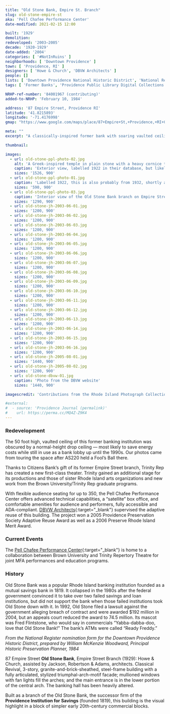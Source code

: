 ```yaml
---
title: "Old Stone Bank, Empire St. Branch"
slug: old-stone-empire-st
aka: 'Pell Chafee Performance Center'
date-modified: 2021-02-15 12:00

built: '1929'
demolition: 
redeveloped: '2003–2005'
decade: '1920-1929'
date-added: '2004'
categories: [ '#NotInRuins' ]
neighborhoods: [ 'Downtown Providence' ]
town: [ 'Providence, RI' ]
designers: [ 'Howe & Church', 'DBVW Architects' ]
people: []
lists: [ 'Downtown Providence National Historic District', 'National Register of Historic Places' ]
tags: [ 'Former Banks', 'Providence Public Library Digital Collections' ]

NRHP-ref-number: '84001967 (contributing)'
added-to-NRHP: 'February 10, 1984'

address: '87 Empire Street, Providence RI'
latitude: '41.8215893'
longitude: '-71.4176998'
gmap: "https://www.google.com/maps/place/87+Empire+St,+Providence,+RI+02903/@41.8215893,-71.4176998,17z/data=!3m1!4b1!4m5!3m4!1s0x89e44512e6d0d03d:0x6e4be0f43f61eef0!8m2!3d41.8215893!4d-71.4155111"

meta: ""
excerpt: "A classically-inspired former bank with soaring vaulted ceiling finds new life as a performing arts center"

thumbnail: 

images:
  - url: old-stone-ppl-photo-02.jpg
    alt: 'A Greek-inspired temple in plain stone with a heavy cornice topped by a small pediment. On the top left of the cornice is inscribed “1819”, the date of the founding of the Providence Institution for Savings, while the top right of the cornice is insribed “1929”, the date of the building’s construction'
    caption: 'Exterior view, labelled 1922 in their database, but likely from 1932 — John Hutchins Cady Research Scrapbooks Collection, Providence Public Library'
    sizes: '1526, 900'
  - url: old-stone-ppl-photo-01.jpg
    caption: 'Labelled 1922, this is also probably from 1932, shortly after the building was completed in 1929 — Rhode Island Photograph Collection, Providence Public Library'
    sizes: '590, 900'
  - url: old-stone-ppl-photo-03.jpg
    caption: 'Interior view of the Old Stone Bank branch on Empire Street in Providence, RI. Bank tellers service customers at a large rectangular counter. The room has high ceilings supported by decorative pilasters, has ornate moldings and multiple-story arches line the wall. Nautical paintings hang above the arch ways — Rhode Island Photograph Collection, Providence Public Library'
    sizes: '1290, 900'
  - url: old-stone-jh-2003-06-01.jpg
    sizes: '1200, 900'
  - url: old-stone-jh-2003-06-02.jpg
    sizes: '1200, 900'
  - url: old-stone-jh-2003-06-03.jpg
    sizes: '1200, 900'
  - url: old-stone-jh-2003-06-04.jpg
    sizes: '1200, 900'
  - url: old-stone-jh-2003-06-05.jpg
    sizes: '1200, 900'
  - url: old-stone-jh-2003-06-06.jpg
    sizes: '1200, 900'
  - url: old-stone-jh-2003-06-07.jpg
    sizes: '1200, 900'
  - url: old-stone-jh-2003-06-08.jpg
    sizes: '1200, 900'
  - url: old-stone-jh-2003-06-09.jpg
    sizes: '1200, 900'
  - url: old-stone-jh-2003-06-10.jpg
    sizes: '1200, 900'
  - url: old-stone-jh-2003-06-11.jpg
    sizes: '1200, 900'
  - url: old-stone-jh-2003-06-12.jpg
    sizes: '1200, 900'
  - url: old-stone-jh-2003-06-13.jpg
    sizes: '1200, 900'
  - url: old-stone-jh-2003-06-14.jpg
    sizes: '1200, 900'
  - url: old-stone-jh-2003-06-15.jpg
    sizes: '1200, 900'
  - url: old-stone-jh-2003-06-16.jpg
    sizes: '1200, 900'
  - url: old-stone-jh-2005-08-01.jpg
    sizes: '1440, 900'
  - url: old-stone-jh-2005-08-02.jpg
    sizes: '1200, 900'
  - url: old-stone-dbvw-01.jpg
    caption: 'Photo from the DBVW website'
    sizes: '1440, 900'

imagescredit: 'Contributions from the Rhode Island Photograph Collection (<a href="//provlibdigital.org/islandora/object/islandora%3A14563" target="blank">Exterior</a>, <a href="//provlibdigital.org/islandora/object/islandora%3A14461" target="blank">Interior</a>) and <a href="//provlibdigital.org/islandora/object/islandora%3A5699" target="blank">John Hutchins Cady Research Scrapbooks Collection</a>, Providence Public Library, and DBVW Architects website'

#external:
#  - source: 'Providence Journal (permalink)'
#    url: https://perma.cc/MQ4Z-Z9K4
---
```


### Redevelopment

The 50 foot high, vaulted ceiling of this former banking institution was obscured by a normal-height drop ceiling — most likely to save energy costs while still in use as a bank lobby up until the 1990s. Our photos came from touring the space after AS220 held a Fool’s Ball there. 

Thanks to Citizens Bank’s gift of its former Empire Street branch, Trinity Rep has created a new first-class theater. Trinity gained an additional stage for its productions and those of sister Rhode Island arts organizations and new work from the Brown University/Trinity Rep graduate programs.

With flexible audience seating for up to 350, the Pell Chafee Performance Center offers advanced technical capabilities, a “satellite” box office, and comfortable amenities for audience and performers, fully accessible and ADA-compliant. [DBVW Architects](//dbvw.com/projects/pell-chafee-performance-center/){:target="_blank"} supervised the adaptive reuse of this building. The project won a 2005 Providence Preservation Society Adaptive Reuse Award as well as a 2006 Preserve Rhode Island Merit Award. 


### Current Events

The [Pell Chafee Performance Center](//www.trinityrep.com/box-office/our-theaters/){:target="_blank"} is home to a collaboration between Brown University and Trinity Repertory Theatre for joint MFA performances and education programs.


### History

Old Stone Bank was a popular Rhode Island banking institution founded as a mutual savings bank in 1819. It collapsed in the 1980s after the federal government convinced it to take over two failed savings and loan institutions, but did not support the bank when those failed institutions took Old Stone down with it. In 1992, Old Stone filed a lawsuit against the government alleging breach of contract and were awarded $192 million in 2004, but an appeals court reduced the award to 74.5 million. Its mascot was Fred Flintstone, who would say in commercials “Yabba-dabba-doo, love that Old Stone Bank!” The bank’s ATMs were called “Ready Freddy.”

_From the National Register nomination form for the Downtown Providence Historic District, prepared by William McKenzie Woodward, Principal Historic Preservation Planner, 1984_

87 Empire Street **Old Stone Bank**, Empire Street Branch (1929): Howe & Church, assisted by Jackson, Robertson & Adams, architects. Classical Revival, 3-story, granite-and-brick-sheathed, steel-frame building with a fully articulated, stylized triumphal-arch-motif facade; mullioned windows with fan lights fill the arches; and the main entrance is in the lower portion of the central arch. The banking hall has been heavily altered. 

Built as a branch of the Old Stone Bank, the successor firm of the **Providence Institution for Savings** (founded 1819), this building is the visual highlight in a block of simpler early 20th-century commercial blocks. 
